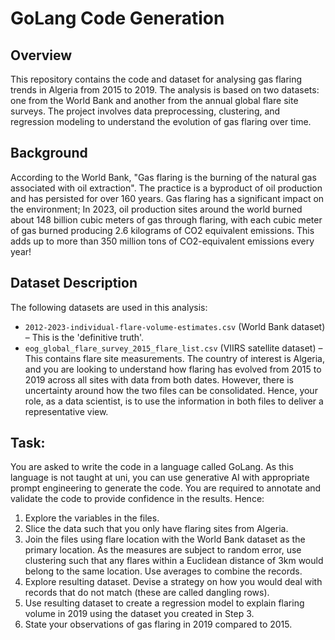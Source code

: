 # GoLang Code Generation

## Overview
This repository contains the code and dataset for analysing gas flaring trends in Algeria from 2015 to 2019. The analysis is based on two datasets: one from the World Bank and another from the annual global flare site surveys. The project involves data preprocessing, clustering, and regression modeling to understand the evolution of gas flaring over time.

## Background
According to the World Bank, "Gas flaring is the burning of the natural gas associated with oil extraction". The practice is a byproduct of oil production and has persisted for over 160 years. Gas flaring has a significant impact on the environment; In 2023, oil production sites around the world burned about 148 billion cubic meters of gas through flaring, with each cubic meter of gas burned producing 2.6 kilograms of CO2 equivalent emissions. This adds up to more than 350 million tons of CO2-equivalent emissions every year!

## Dataset Description
The following datasets are used in this analysis:
  - `2012-2023-individual-flare-volume-estimates.csv` (World Bank dataset) – This is the 'definitive truth'.
  - `eog_global_flare_survey_2015_flare_list.csv` (VIIRS satellite dataset) – This contains flare site measurements.
The country of interest is Algeria, and you are looking to understand how flaring has evolved from 2015 to 2019 across all sites with data from both dates. However, there is uncertainty around how the two files can be consolidated. Hence, your role, as a data scientist, is to use the information in both files to deliver a representative view.

## Task:
You are asked to write the code in a language called GoLang. As this language is not taught at uni, you can use generative AI with appropriate prompt engineering to generate the code. You are required to annotate and validate the code to provide confidence in the results. Hence:
  1. Explore the variables in the files.
  2. Slice the data such that you only have flaring sites from Algeria.
  3. Join the files using flare location with the World Bank dataset as the primary location. As the measures are subject to random error, use clustering such that any flares within a Euclidean distance of 3km would belong to the same location. Use averages to combine the records.
  4. Explore resulting dataset. Devise a strategy on how you would deal with records that do not match (these are called dangling rows).
  5. Use resulting dataset to create a regression model to explain flaring volume in 2019 using the dataset you created in Step 3.
  6. State your observations of gas flaring in 2019 compared to 2015.
